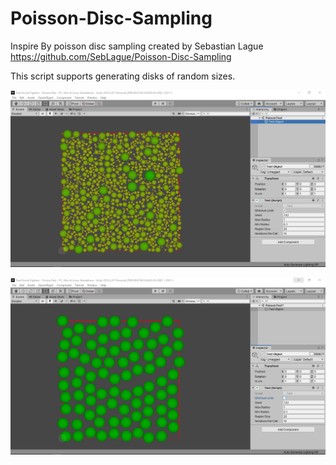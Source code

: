 # Poisson-Disc-Sampling
Inspire By poisson disc sampling created by Sebastian Lague  
https://github.com/SebLague/Poisson-Disc-Sampling

This script supports generating disks of random sizes.

![With random sampling](Demo1.png)

![Without random sampling](Demo2.png)
